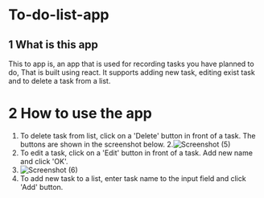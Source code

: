 # To-do-list-app

## 1 What is this app
This to app is, an app that is used for recording tasks you have planned to do, That is built using react. It supports adding new task, editing exist task and to delete a task from a list.

# 2 How to use the app
  1. To delete task from list, click on a 'Delete' button in front of a task. The buttons are shown in the screenshot below.
  2.![Screenshot (5)](https://github.com/user-attachments/assets/919c41a0-a1ae-4b8d-9bd1-7789b41b7731)
  3. To edit a task, click on a 'Edit' button in front of a task. Add new name and click 'OK'.
  4. ![Screenshot (6)](https://github.com/user-attachments/assets/51af7659-f2ee-46c6-a75e-ec03486b6601)
  5. To add new task to a list, enter task name to the input field and click 'Add' button.

